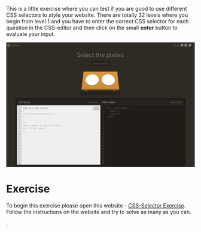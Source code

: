 
This is a little exercise where you can test if you are good to use different CSS selectors to style your website. There are totally 32 levels where you begin from level 1 and you have to enter the correct CSS selector for each question in the CSS-editor and then click on the small **enter** button to evaluate your input. 

![CSS Selector Exercise](css-selector-screendump.png)

# Exercise

To begin this exercise please open this website - 
[CSS-Selector Exercise](https://flukeout.github.io/). Follow the instructions on the website and try to solve as many as you can.

.